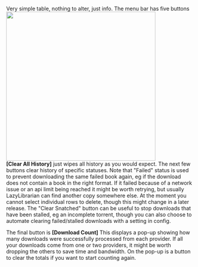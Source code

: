 Very simple table, nothing to alter, just info.
The menu bar has five buttons <img src="https://imgur.com/kjO4GhT.png" width="400"><br>
**[Clear All History]** just wipes all history as you would expect. The next few buttons clear history of specific statuses. Note that "Failed" status is used to prevent downloading the same failed book again, eg if the download does not contain a book in the right format. If it failed because of a network issue or an api limit being reached it might be worth retrying, but usually LazyLibrarian can find another copy somewhere else. At the moment you cannot select individual rows to delete, though this might change in a later release. The "Clear Snatched" button can be useful to stop downloads that have been stalled, eg an incomplete torrent, though you can also choose to automate clearing failed/stalled downloads with a setting in config.

The final button is **[Download Count]** This displays a pop-up showing how many downloads were successfully processed from each provider. If all your downloads come from one or two providers, it might be worth dropping the others to save time and bandwidth. On the pop-up is a button to clear the totals if you want to start counting again.